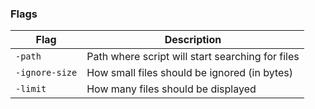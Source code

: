 ### Flags

| Flag | Description |
|------|-------------|
| `-path`  | Path where script will start searching for files |
| `-ignore-size` | How small files should be ignored (in bytes) |
| `-limit` | How many files should be displayed |
